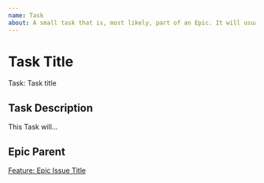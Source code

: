 ```yaml
---
name: Task
about: A small task that is, most likely, part of an Epic. It will usually be labeled as `good first issue`.
---
```


<!-- Issue title should mirror the Task Title. -->

# Task Title

Task: Task title

## Task Description

This Task will...

## Epic Parent

<!-- The link below should link to its Epic Parent. -->

[Feature: Epic Issue Title](https://github.com/Grubnest/GrubnestCore/issues/1)